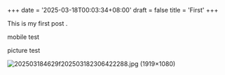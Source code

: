 +++
date = '2025-03-18T00:03:34+08:00'
draft = false
title = 'First'
+++

This is my first post .

mobile test

picture test

![202503184629f202503182306422288.jpg (1919×1080)](https://kycloud3.koyoo.cn/202503184629f202503182306422288.jpg)

